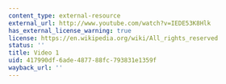 ```yaml
---
content_type: external-resource
external_url: http://www.youtube.com/watch?v=IEDE53K8Hlk
has_external_license_warning: true
license: https://en.wikipedia.org/wiki/All_rights_reserved
status: ''
title: Video 1
uid: 417990df-6ade-4877-88fc-793831e1359f
wayback_url: ''
---
```

